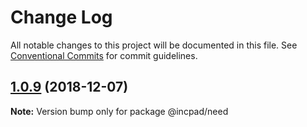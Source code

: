 # Change Log

All notable changes to this project will be documented in this file.
See [Conventional Commits](https://conventionalcommits.org) for commit guidelines.

## [1.0.9](https://gitee.com/brokenMoon/Incpad/compare/@incpad/need@1.0.8...@incpad/need@1.0.9) (2018-12-07)

**Note:** Version bump only for package @incpad/need

